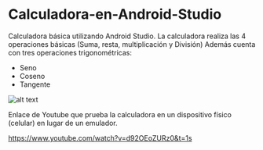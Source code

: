 # Calculadora-en-Android-Studio
Calculadora básica utilizando Android Studio.
La calculadora realiza las 4 operaciones básicas (Suma, resta, multiplicación y División)
Además cuenta con tres operaciones trigonométricas: 
- Seno
- Coseno
- Tangente



![alt text](https://lh3.googleusercontent.com/3eGer_cZrJu15ZTmpjCl9fqaPqH1E91CUjH5Ne-TdPCLmQk2x5MvOZN4Esp9NJ_p83InZDStCdOlvGgwtgGV81jLxMUKwFEcBJzZLJqt_eG14uqJ2Dz41Ez6QHklgkVz6NjGYGM2BOr8K2NJv0yScfYetUY1lyd82K-y3ZPpzBPeGrFpmFeaNGDxlLgnC9LvPVOCULxhA0KIsygHKsvfrFGOMxyu8tf94FpzNxaZrHseNrGhHrVE-2cvCuIwCxlV8-7tvbGeJhdtKMZU8x4C7QydOo7JMXbMzBWeSkStn-LD88uNYAn6pH5KNfUmRZhYXTOaJ_FsmtYf8VkrDGKZ5zCxfIkQ_T3GzxTzQ3Qaf3lS37C1LZ08dr0AqIMLGudDa6tQxUPjuAmFX-ZSL1_XSPXtNw2XvcTuiPr8C_HD30RDYUOFFMw4XRjIlVJvk4zaX83ETUJCrGTM4va11FBGG9BeIMY1aokbSZyf3QjWufc8cfN8VnVRbfU5r4SvifdZ3-rXAbvEstFJOp8q2bjoI_ztINn00OgF1DjMwVHRhAG7GGdn3_t2wGcYzlCoNQSilAQNa5gHRRn6bHHj1KGOUvaCbm6BBiU_tHjgfcjKz2baymsbcJ6gppOMCtiiAT1O42aqRB2F1sAi4ZSD15Ck5T-6V0DfW1YT0CPYel9_aEWbcNeZVXXVyrvnuBw8=w289-h625-no?authuser=0)


Enlace de Youtube que prueba la calculadora en un dispositivo físico (celular) en lugar de un emulador.

https://www.youtube.com/watch?v=d92OEoZURz0&t=1s
